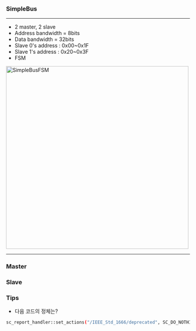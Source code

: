### SimpleBus
------------
- 2 master, 2 slave
- Address bandwidth = 8bits
- Data bandwidth = 32bits
- Slave 0's address : 0x00~0x1F
- Slave 1's address : 0x20~0x3F
- FSM
<img width="500" alt="SimpleBusFSM" src="https://user-images.githubusercontent.com/57093610/94173213-8ec1b900-fece-11ea-9e49-08098132556e.PNG">

--------------
### Master


### Slave


### Tips
- 다음 코드의 정체는?
```bash
sc_report_handler::set_actions("/IEEE_Std_1666/deprecated", SC_DO_NOTHING);
```
